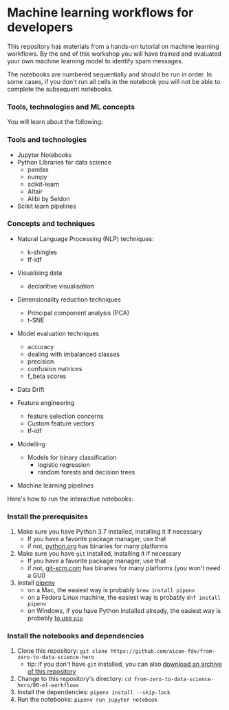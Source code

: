 
# Machine learning workflows for developers

This repository has materials from a hands-on tutorial on machine learning workflows. By the end of this workshop you will have trained and evaluated your own machine learning model to identify spam messages. 


The notebooks are numbered sequentially and should be run in order. In some cases, if you don't run all cells in the notebook you will not be able to complete the subsequent notebooks.  
### Tools, technologies and ML concepts

You will learn about the following: 
### Tools and technologies
- Jupyter Notebooks
- Python Libraries for data science
	- pandas
	- numpy
	- scikit-learn
	- Altair
	- Alibi by Seldon
- Scikit learn pipelines 
### Concepts and techniques

- Natural Language Processing (NLP) techniques:
	- k-shingles 
	- tf-idf

- Visualising data	
	- declaritive visualisation 
- Dimensionality reduction techniques 
   - Principal component analysis (PCA)
   - t-SNE
- Model evaluation techniques
	- accuracy
	- dealing with imbalanced classes
	- precision 
	- confusion matrices
	- f_beta scores
- Data Drift
- Feature engineering
	- feature selection concerns
	- Custom feature vectors
	- tf-idf

- Modelling
	- Models for binary classification
		-  logistic regression
		-  random forests and decision trees
-  Machine learning pipelines 


Here's how to run the interactive notebooks:

### Install the prerequisites

1. Make sure you have Python 3.7 installed, installing it if necessary
    - If you have a favorite package manager, use that
    - if not, [python.org](https://www.python.org/downloads/) has binaries for many platforms
2. Make sure you have `git` installed, installing it if necessary
    - If you have a favorite package manager, use that
    - if not, [git-scm.com](https://git-scm.com/downloads) has binaries for many platforms (you won't need a GUI)
3. Install [pipenv](https://docs.pipenv.org/en/latest/)
    - on a Mac, the easiest way is probably `brew install pipenv`
    - on a Fedora Linux machine, the easiest way is probably `dnf install pipenv`
    - on Windows, if you have Python installed already, the easiest way is probably [to use `pip`](https://docs.pipenv.org/en/latest/install/#pragmatic-installation-of-pipenv)  

### Install the notebooks and dependencies

1.  Clone this repository:  `git clone https://github.com/aicoe-fde/from-zero-to-data-science-hero`
    - tip:  if you don't have `git` installed, you can also [download an archive of this repository](https://github.com/willb/ml-workflows-notebook/archive/master.zip)
2.  Change to this repository's directory:  `cd from-zero-to-data-science-hero/00-ml-workflows`
3.  Install the dependencies:  `pipenv install --skip-lock`
4.  Run the notebooks:  `pipenv run jupyter notebook`


<!--
# Running the lab on an OpenShift cluster:

Alternatively, to run our lab on an OpenShift cluster (including on your personal computer with minishift or `oc cluster`), run the following command:

`oc create -f https://raw.githubusercontent.com/willb/ml-workflows-for-developers/summit2019/resources.yaml`

Our slides from presenting the lab at Red Hat Summit 2019 [are online](./ml-workflows-for-developers.pdf).

Contact willb@redhat.com with any questions!
-->